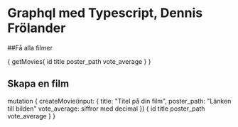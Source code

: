 # Graphql med Typescript, Dennis Frölander

##Få alla filmer

{
  getMovies{
    id
    title
    poster_path
    vote_average
  }
}

## Skapa en film 

 mutation {
  createMovie(input: {
    title: "Titel på din film",
    poster_path: "Länken till bilden"
    vote_average: siffror med decimal
  }) {
      id
      title
      poster_path
      vote_average
  }
}